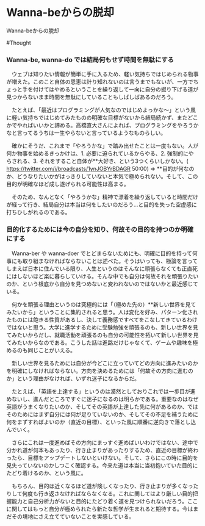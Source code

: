 # Wanna-beからの脱却
Wanna-beからの脱却

#Thought



### Wanna-be, wanna-do では結局何もせず時間を無駄にする

　ウェブは知りたい情報が簡単に手に入るため、軽い気持ちではじめられる物事が増えた。このこと自体の恩恵は計り知れないのは言うまでもないが、一方でちょっと手を付けてはやめるということを繰り返して一向に自分の掘り下げる道が見つからないまま時間を無駄にしていることもしばしばあるのだろう。

　たとえば、「最近はプログラミングが人気なのではじめよっかな～」という風に軽い気持ちではじめてみたものの明確な目標がないから結局続かず、またどこかでやればいいかと諦める。高橋直大さんによれば、プログラミングをやろうかなと言ってるうちは一生やらないと言っているようなものらしい。

　確かにそうだ、これまで「やろうかな」で踏み出せたことは一度もない。人が何か物事を始めるきっかけは、1. 必要に迫られているからやる、2. 強制的にやらされる、3. それをすること自体が**大好き、という3つくらいしかない。( https://twitter.com/i/broadcasts/1ynJOBYrBDAGR 50:00) ⇒ **目的が何なのか、どうなりたいかがはっきりしていないと本気で極められない。そして、この目的が明確なほど成し遂げられる可能性は高まる。

　そのため、なんとなく「やろうかな」精神で漂着を繰り返していると時間だけが経って行き、結局自分は本当は何をしたいのだろう...と目的を失った空虚感に打ちひしがれるのである。



### 目的化するためには今の自分を知り、何故その目的を持つのか明確にする

　Wanna-ber や wanna-doer でとどまらないためにも、明確に目的を持って何事にも取り組まなければならないことは述べた。そうはいっても、極論を言ってしまえば日本に住んでいる限り、人生というのはそんなに頑張らなくても正直死にはしないほど楽に暮らしていける。そんな中でも自分は何故それを頑張りたいのか、という根底から自分を見つめないと変われないのではないかと最近感じている。

　何かを頑張る理由というのは究極的には「（極めた先の）**新しい世界を見てみたいから」ということに集約されると思う。人は変化を好み、パターン化されたものには飽きる性質があるし、決して義務感ですべてをこなしてきているわけではないと思う。大学に進学するために受験勉強を頑張るのも、新しい世界を見てみたいからだし、就職活動を頑張るのも自分の可能性を拓いて新しい世界を見てみたいからなのである。こうした話は進路だけじゃなくて、ゲームや趣味を極めるのも同じことがいえる。

　新しい世界を見るためには自分が今どこに立っていてどの方向に進みたいのかを明確にしなければならない。方向を決めるためには「何故その方向に進むのか」という理由がなければ、いずれ迷子になるからだ。

　たとえば、「英語を上達する」というのは漠然としておりこれでは一歩目が進めないし、進んだところですぐに迷子になるのは明らかである。重要なのはなぜ英語がうまくなりたいのか、そしてその英語が上達した先に何があるのか、ではそのためにはまず自分には何が足りていないのか、そしてその不足を補うために何をまずすればよいのか（直近の目標）、といった風に順番に逆向きで落とし込んでいく。

　さらにこれは一度進めばその方向にまっすぐ進めばいいわけではない、途中で分かれ道が何本もあったり、行き止まりがあったりするため、直近の目標が終わったら、目標をアップデートしないといけない。そして、さらにこの時に目的を見失っていないのかしつこく確認する。今来た道は本当に当初抱いていた目的にたどり着けるのか、という風に。

　もちろん、目的は近くなるほど道が険しくなったり、行き止まりが多くなったりして何度も行き返さなければならなくなる。これに関してはより厳しい目的把握能力と自己分析力がないと目的にたどり着く道を見つけられないだろう。ここに関してはもっと自分が極められたら新たな哲学が生まれると期待する。今はまだその境地にさえ立てていないことを実感している。



